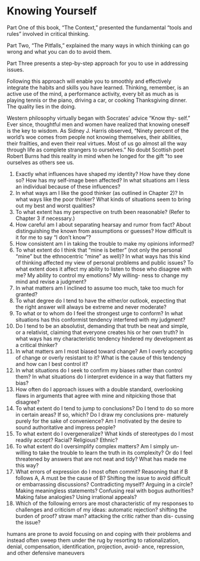 # Knowing Yourself

Part One of this book, “The Context,” presented the fundamental “tools and rules” involved in critical thinking. 

Part Two, “The Pitfalls,” explained the many ways in which thinking can go wrong and what you can do to avoid them.

Part Three presents a step-by-step approach for you to use in addressing issues. 

Following this approach will enable you to smoothly and effectively integrate the habits and skills you have learned. Thinking, remember, is an active use of the mind, a performance activity, every bit as much as is playing tennis or the piano, driving a car, or cooking Thanksgiving dinner. The quality lies in the doing. 

Western philosophy virtually began with Socrates’ advice “Know thy- self.” Ever since, thoughtful men and women have realized that knowing oneself is the key to wisdom. As Sidney J. Harris observed, “Ninety percent of the world’s woe comes from people not knowing themselves, their abilities, their frailties, and even their real virtues. Most of us go almost all the way through life as complete strangers to ourselves.” No doubt Scottish poet Robert Burns had this reality in mind when he longed for the gift "to see ourselves as others see us. 



1. Exactly what influences have shaped my identity? How have they done so? How has my self-image been affected? In what situations am I less an individual because of these influences? 
2. In what ways am I like the good thinker (as outlined in Chapter 2)? In what ways like the poor thinker? What kinds of situations seem to bring out my best and worst qualities? 
3. To what extent has my perspective on truth been reasonable? (Refer to Chapter 3 if necessary.) 
4. How careful am I about separating hearsay and rumor from fact? About distinguishing the known from assumptions or guesses? How difficult is it for me to say “I don’t know”? 
5. How consistent am I in taking the trouble to make my opinions informed? 
6. To what extent do I think that “mine is better” (not only the personal “mine” but the ethnocentric “mine” as well)? In what ways has this kind of thinking affected my view of personal problems and public issues? To what extent does it affect my ability to listen to those who disagree with me? My ability to control my emotions? My willing- ness to change my mind and revise a judgment? 
7. In what matters am I inclined to assume too much, take too much for granted? 
8. To what degree do I tend to have the either/or outlook, expecting that the right answer will always be extreme and never moderate? 
9. To what or to whom do I feel the strongest urge to conform? In what situations has this conformist tendency interfered with my judgment? 
10. Do I tend to be an absolutist, demanding that truth be neat and simple, or a relativist, claiming that everyone creates his or her own truth? In what ways has my characteristic tendency hindered my development as a critical thinker? 
11. In what matters am I most biased toward change? Am I overly accepting of change or overly resistant to it? What is the cause of this tendency and how can I best control it? 
12. In what situations do I seek to confirm my biases rather than control them? In what situations do I interpret evidence in a way that flatters my bias? 
13. How often do I approach issues with a double standard, overlooking flaws in arguments that agree with mine and nitpicking those that disagree? 
14. To what extent do I tend to jump to conclusions? Do I tend to do so more in certain areas? If so, which? Do I draw my conclusions pre- maturely purely for the sake of convenience? Am I motivated by the desire to sound authoritative and impress people? 
15. To what extent do I overgeneralize? What kinds of stereotypes do I most readily accept? Racial? Religious? Ethnic? 
16. To what extent do I oversimplify complex matters? Am I simply un- willing to take the trouble to learn the truth in its complexity? Or do I feel threatened by answers that are not neat and tidy? What has made me this way? 
17. What errors of expression do I most often commit? Reasoning that if B follows A, A must be the cause of B? Shifting the issue to avoid difficult or embarrassing discussions? Contradicting myself? Arguing in a circle? Making meaningless statements? Confusing real with bogus authorities? Making false analogies? Using irrational appeals? 
18. Which of the following errors are most characteristic of my responses to challenges and criticism of my ideas: automatic rejection? shifting the burden of proof? straw man? attacking the critic rather than dis- cussing the issue? 



humans are prone to avoid focusing on and coping with their problems and instead often sweep them under the rug by resorting to rationalization, denial, compensation, identification, projection, avoid- ance, repression, and other defensive maneuvers



